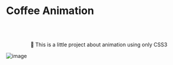 # Coffee  Animation 
<br>
<br>
<p align="center">🚀 This is a little project about animation using only CSS3</p>

![image](https://user-images.githubusercontent.com/55573363/124510695-c2f5ce80-ddaa-11eb-9375-7b977848c625.png)
